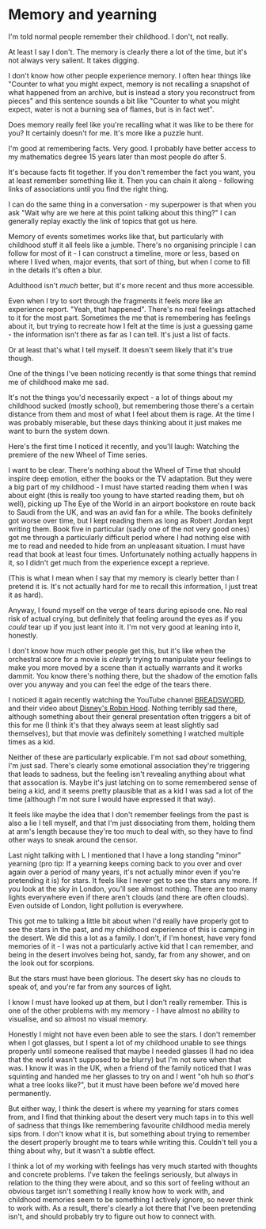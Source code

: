 # Memory and yearning

I'm told normal people remember their childhood. I don't, not really.

At least I say I don't. The memory is clearly there a lot of the time, but it's not always very salient. It takes digging.

I don't know how other people experience memory. I often hear things like "Counter to what you might expect, memory is not recalling a snapshot of what happened from an archive, but is instead a story you reconstruct from pieces" and this sentence sounds a bit like "Counter to what you might expect, water is not a burning sea of flames, but is in fact wet".

Does memory really feel like you're recalling what it was like to be there for you? It certainly doesn't for me. It's more like a puzzle hunt.

I'm good at remembering facts. Very good. I probably have better access to my mathematics degree 15 years later than most people do after 5.

It's because facts fit together. If you don't remember the fact you want, you at least remember something like it. Then you can chain it along - following links of associations until you find the right thing.

I can do the same thing in a conversation - my superpower is that when you ask "Wait why are we here at this point talking about this thing?" I can generally replay exactly the link of topics that got us here.

Memory of events sometimes works like that, but particularly with childhood stuff it all feels like a jumble. There's no organising principle I can follow for most of it - I can construct a timeline, more or less, based on where I lived when, major events, that sort of thing, but when I come to fill in the details it's often a blur.

Adulthood isn't *much* better, but it's more recent and thus more accessible.

Even when I try to sort through the fragments it feels more like an experience report. "Yeah, that happened". There's no real feelings attached to it for the most part. Sometimes the me that is remembering has feelings about it, but trying to recreate how I felt at the time is just a guessing game - the information isn't there as far as I can tell. It's just a list of facts.

Or at least that's what I tell myself. It doesn't seem likely that it's true though.

One of the things I've been noticing recently is that some things that remind me of childhood make me sad.

It's not the things you'd necessarily expect - a lot of things about my childhood sucked (mostly school), but remembering those there's a certain distance from them and most of what I feel about them is rage. At the time I was probably miserable, but these days thinking about it just makes me want to burn the system down.

Here's the first time I noticed it recently, and you'll laugh: Watching the premiere of the new Wheel of Time series.

I want to be clear. There's nothing about the Wheel of Time that should inspire deep emotion, either the books or the TV adaptation. But they were a big part of my childhood - I must have started reading them when I was about eight (this is really too young to have started reading them, but oh well), picking up The Eye of the World in an airport bookstore en route back to Saudi from the UK, and was an avid fan for a while. The books definitely got worse over time, but I kept reading them as long as Robert Jordan kept writing them. Book five in particular (sadly one of the not very good ones) got me through a particularly difficult period where I had nothing else with me to read and needed to hide from an unpleasant situation. I must have read that book at least four times. Unfortunately nothing actually happens in it, so I didn't get much from the experience except a reprieve.

(This is what I mean when I say that my memory is clearly better than I pretend it is. It's not actually hard for me to recall this information, I just treat it as hard).

Anyway, I found myself on the verge of tears during episode one. No real risk of actual crying, but definitely that feeling around the eyes as if you *could* tear up if you just leant into it. I'm not very good at leaning into it, honestly.

I don't know how much other people get this, but it's like when the orchestral score for a movie is *clearly* trying to manipulate your feelings to make you more moved by a scene than it actually warrants and it works dammit. You know there's nothing there, but the shadow of the emotion falls over you anyway and you can feel the edge of the tears there.

I noticed it again recently watching the YouTube channel [BREADSWORD](https://www.youtube.com/c/BREADSWORD/videos), and their video about [Disney's Robin Hood](https://www.youtube.com/watch?v=428ZxrW6jhk). Nothing terribly sad there, although something about their general presentation often triggers a bit of this for me (I think it's that they always seem at least slightly sad themselves), but that movie was definitely something I watched multiple times as a kid.

Neither of these are particularly explicable. I'm not sad *about* something, I'm just sad. There's clearly some emotional association they're triggering that leads to sadness, but the feeling isn't revealing anything about what that assocation is. Maybe it's just latching on to some remembered sense of being a kid, and it seems pretty plausible that as a kid I was sad a lot of the time (although I'm not sure I would have expressed it that way).

It feels like maybe the idea that I don't remember feelings from the past is also a lie I tell myself, and that I'm just dissociating from them, holding them at arm's length because they're too much to deal with, so they have to find other ways to sneak around the censor.

Last night talking with L I mentioned that I have a long standing "minor" yearning (pro tip: If a yearning keeps coming back to you over and over again over a period of many years, it's not actually minor even if you're pretending it is) for stars. It feels like I never get to see the stars any more. If you look at the sky in London, you'll see almost nothing. There are too many lights everywhere even if there aren't clouds (and there are often clouds). Even outside of London, light pollution is everywhere.

This got me to talking a little bit about when I'd really have properly got to see the stars in the past, and my childhood experience of this is camping in the desert. We did this a lot as a family. I don't, if I'm honest, have very fond memories of it - I was not a particularly active kid that I can remember, and being in the desert involves being hot, sandy, far from any shower, and on the look out for scorpions.

But the stars must have been glorious. The desert sky has no clouds to speak of, and you're far from any sources of light.

I know I must have looked up at them, but I don't really remember. This is one of the other problems with my memory - I have almost no ability to visualise, and so almost no visual memory.

Honestly I might not have even been able to see the stars. I don't remember when I got glasses, but I spent a lot of my childhood unable to see things properly until someone realised that maybe I needed glasses (I had no idea that the world wasn't supposed to be blurry) but I'm not sure when that was. I know it was in the UK, when a friend of the family noticed that I was squinting and handed me her glasses to try on and I went "oh huh so *that's* what a tree looks like?", but it must have been before we'd moved here permanently.

But either way, I think the desert is where my yearning for stars comes from, and I find that thinking about the desert very much taps in to this well of sadness that things like remembering favourite childhood media merely sips from. I don't know what it is, but something about trying to remember the desert properly brought me to tears while writing this. Couldn't tell you a thing about why, but it wasn't a subtle effect.

I think a lot of my working with feelings has very much started with thoughts and concrete problems. I've taken the feelings seriously, but always in relation to the thing they were about, and so this sort of feeling without an obvious target isn't something I really know how to work with, and childhood memories seem to be something I actively ignore, so never think to work with. As a result, there's clearly a lot there that I've been pretending isn't, and should probably try to figure out how to connect with.
